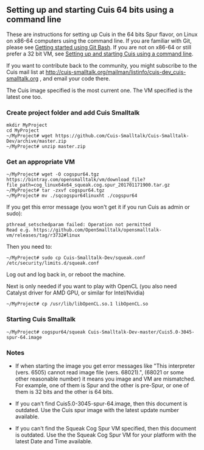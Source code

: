 ## Setting up and starting Cuis 64 bits using a command line

These are instructions for setting up Cuis in the 64 bits Spur flavor, on Linux on x86-64 computers using the command line. If you are familiar with Git, please see [Getting started using Git Bash](GettingStarted-UsingGitAndCommandline-Linux64.md). If you are not on x86-64 or still prefer a 32 bit VM, see [Setting up and starting Cuis using a command line](GettingStarted-UsingCommandline.md).

If you want to contribute back to the community, you might subscribe to the Cuis mail list at http://cuis-smalltalk.org/mailman/listinfo/cuis-dev_cuis-smalltalk.org , and email your code there.

The Cuis image specified is the most current one. The VM specified is the latest one too.

### Create project folder and add Cuis Smalltalk ###
```
mkdir MyProject
cd MyProject
~/MyProject# wget https://github.com/Cuis-Smalltalk/Cuis-Smalltalk-Dev/archive/master.zip
~/MyProject# unzip master.zip
```

### Get an appropriate VM ###
```
~/MyProject# wget -O cogspur64.tgz https://bintray.com/opensmalltalk/vm/download_file?file_path=cog_linux64x64_squeak.cog.spur_201701171900.tar.gz
~/MyProject# tar -zxvf cogspur64.tgz
~/MyProject# mv ./sqcogspur64linuxht ./cogspur64
```
If you get this error message (you won't get it if you run Cuis as admin or sudo):
```
pthread_setschedparam failed: Operation not permitted
Read e.g. https://github.com/OpenSmalltalk/opensmalltalk-vm/releases/tag/r3732#linux
```
Then you need to:
```
~/MyProject# sudo cp Cuis-Smalltalk-Dev/squeak.conf /etc/security/limits.d/squeak.conf
```
Log out and log back in, or reboot the machine.

Next is only needed if you want to play with OpenCL (you also need Catalyst driver for AMD GPU, or similar for Intel/Nvidia)
```
~/MyProject# cp /usr/lib/libOpenCL.so.1 libOpenCL.so
```

### Starting Cuis Smalltalk ###
```
~/MyProject# cogspur64/squeak Cuis-Smalltalk-Dev-master/Cuis5.0-3045-spur-64.image
```

### Notes ###

* If when starting the image you get error messages like "This interpreter (vers. 6505) cannot read image file (vers. 68021).", (68021 or some other reasonable number) it means you image and VM are mismatched. For example, one of them is Spur and the other is pre-Spur, or one of them is 32 bits and the other is 64 bits.

* If you can't find Cuis5.0-3045-spur-64.image, then this document is outdated. Use the Cuis spur image with the latest update number available.

* If you can't find the Squeak Cog Spur VM specified, then this document is outdated. Use the the Squeak Cog Spur VM for your platform with the latest Date and Time available.
